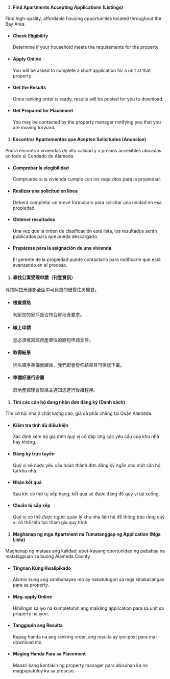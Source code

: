 <RenderIf language="default">

1. #### Find Apartments Accepting Applications (Listings)

  Find high-quality, affordable housing opportunities located throughout the Bay Area.

* #### Check Eligibility

  Determine if your household meets the requirements for the property.

* #### Apply Online

  You will be asked to complete a short application for a unit at that property.

* #### Get the Results

  Once ranking order is ready, results will be posted for you to download.

* #### Get Prepared for Placement

  You may be contacted by the property manager notifying you that you are moving forward.

</RenderIf>

<RenderIf language="es">

1. #### Encontrar Apartamentos que Acepten Solicitudes (Anuncios)

  Podrá encontrar viviendas de alta calidad y a precios accesibles ubicadas en todo el Condado de Alameda.

* #### Comprobar la elegibilidad

  Compruebe si la vivienda cumple con los requisitos para la propiedad.

* #### Realizar una solicitud en línea

  Deberá completar un breve formulario para solicitar una unidad en esa propiedad.

* #### Obtener resultados

  Una vez que la orden de clasificación esté lista, los resultados serán publicados para que pueda descargarlo.

* #### Prepárese para la asignación de una vivienda

  El gerente de la propiedad puede contactarlo para notificarle que está avanzando en el proceso.

</RenderIf>

<RenderIf language="zh">

1. #### 尋找公寓受理申請（刊登資訊）

  尋找阿拉米達郡全區中可負擔的優質住房機會。

* #### 檢查資格

  判斷您的家戶是否符合房地產要求。

* #### 線上申請

  您必須填寫該資產單位的簡短申請文件。

* #### 取得結果

  排名順序準備就緒後，我們即會發佈結果且可供您下載。

* #### 準備好進行安置

  房地產經理會聯絡並通知您進行後續程序。

</RenderIf>

<RenderIf language="vi">

1. #### Tìm các căn hộ đang nhận đơn đăng ký (Danh sách)

  Tìm cơ hội nhà ở chất lượng cao, giá cả phải chăng tại Quận Alameda.

* #### Kiểm tra tính đủ điều kiện

  Xác định xem hộ gia đình quý vị có đáp ứng các yêu cầu của khu nhà hay không.

* #### Đăng ký trực tuyến

  Quý vị sẽ được yêu cầu hoàn thành đơn đăng ký ngắn cho một căn hộ tại khu nhà.

* #### Nhận kết quả

  Sau khi có thứ tự xếp hạng, kết quả sẽ được đăng để quý vị tải xuống.

* #### Chuẩn bị sắp xếp

  Quý vị có thể được người quản lý khu nhà liên hệ để thông báo rằng quý vị có thể tiếp tục tham gia quy trình.

</RenderIf>

<RenderIf language="tl">

1. #### Maghanap ng mga Apartment na Tumatanggap ng Application (Mga Lista)

  Maghanap ng mataas ang kalidad, abot-kayang oportunidad ng pabahay na matatagpuan sa buong Alameda County.

* #### Tingnan Kung Kwalipikado

  Alamin kung ang sambahayan mo ay nakatutugon sa mga kinakailangan para sa property.

* #### Mag-apply Online

  Hihilingin sa iyo na kumpletuhin ang maikling application para sa unit sa property na iyon.

* #### Tanggapin ang Resulta

  Kapag handa na ang ranking order, ang resulta ay ipo-post para ma-download mo.

* #### Maging Handa Para sa Placement

  Maaari kang kontakin ng property manager para abisuhan ka na magpapatuloy ka sa proseso.

</RenderIf>